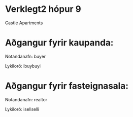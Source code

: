 # Verklegt2 hópur 9
Castle Apartments


# Aðgangur fyrir kaupanda:

Notandanafn: buyer

Lykilorð: ibuybuyi


# Aðgangur fyrir fasteignasala:

Notandanafn: realtor 

Lykilorð: isellselli
